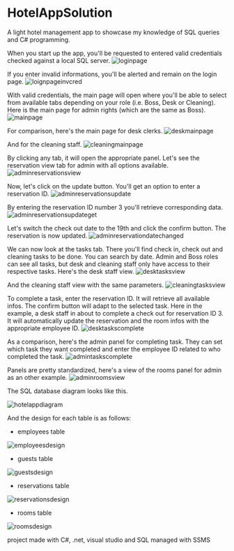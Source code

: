 # HotelAppSolution

A light hotel management app to showcase my knowledge of SQL queries and C# programming.

When you start up the app, you'll be requested to entered valid credentials checked against a local SQL server.
![loginpage](https://user-images.githubusercontent.com/100873735/225089066-7ba5860b-6b4f-4de9-ab70-3f9ba57d81af.png)

If you enter invalid informations, you'll be alerted and remain on the login page.
![loignpageinvcred](https://user-images.githubusercontent.com/100873735/225089912-d5c05266-c3b5-4d1e-a543-29bcd80f35e2.png)

With valid credentials, the main page will open where you'll be able to select from available tabs depending on your role (i.e. Boss, Desk or Cleaning).
Here is the main page for admin rights (which are the same as Boss).
![mainpage](https://user-images.githubusercontent.com/100873735/225090534-874c20c8-4ae9-43ec-b437-d9e325539c36.png)

For comparison, here's the main page for desk clerks.
![deskmainpage](https://user-images.githubusercontent.com/100873735/225090751-abfe398b-a97d-4c2e-b381-42faef2e028f.png)

And for the cleaning staff.
![cleaningmainpage](https://user-images.githubusercontent.com/100873735/225090804-3c3f7041-6a22-47f6-871f-b5faa3b99c6f.png)

By clicking any tab, it will open the appropriate panel. Let's see the reservation view tab for admin with all options available.
![adminreservationsview](https://user-images.githubusercontent.com/100873735/225091458-6b29936a-029c-4ce0-9e0a-b4520b9b109b.png)

Now, let's click on the update button. You'll get an option to enter a reservation ID.
![adminreservationsupdate](https://user-images.githubusercontent.com/100873735/225091730-39c28e52-fce5-45ce-8c8f-d846b62348ae.png)

By entering the reservation ID number 3 you'll retrieve corresponding data.
![adminreservationsupdateget](https://user-images.githubusercontent.com/100873735/225091938-c8607aab-66ff-435d-84eb-4fe4a74b1db2.png)

Let's switch the check out date to the 19th and click the confirm button. The reservation is now updated.
![adminreservationdatechanged](https://user-images.githubusercontent.com/100873735/225092666-b3340b96-f394-46ea-b748-e57009b8e896.png)

We can now look at the tasks tab. There you'll find check in, check out and cleaning tasks to be done. You can search by date. Admin and Boss roles can see all tasks, but desk and cleaning staff only have access to their respective tasks. 
Here's the desk staff view.
![desktasksview](https://user-images.githubusercontent.com/100873735/225093500-f867376d-0287-4b4d-9af5-c9df01bba672.png)

And the cleaning staff view with the same parameters.
![cleaningtasksview](https://user-images.githubusercontent.com/100873735/225093608-0eeefe9e-1c70-480d-b63c-ded1eda66d0b.png)

To complete a task, enter the reservation ID. It will retrieve all available infos. The confirm button will adapt to the selected task. Here in the example, a desk staff in about to complete a check out for reservation ID 3. It will automatically update the reservation and the room infos with the appropriate employee ID.
![desktaskscomplete](https://user-images.githubusercontent.com/100873735/225094113-58cdeeb5-4f52-4e36-a3a3-870f215707f9.png)

As a comparison, here's the admin panel for completing task. They can set which task they want completed and enter the employee ID related to who completed the task.
![admintaskscomplete](https://user-images.githubusercontent.com/100873735/225094351-4fb10cc6-f10a-4a9a-84e9-e431838b485f.png)

Panels are pretty standardized, here's a view of the rooms panel for admin as an other example.
![adminroomsview](https://user-images.githubusercontent.com/100873735/225094938-cc8847ba-5597-4237-b5ad-5c0d0a2b1916.png)

The SQL database diagram looks like this.

![hotelappdiagram](https://user-images.githubusercontent.com/100873735/225095046-570c8fee-4e0c-413c-91d4-2d337731f41c.png)

And the design for each table is as follows:

- employees table

![employeesdesign](https://user-images.githubusercontent.com/100873735/225095198-7d5be157-d524-40cf-b73d-38e32b61e281.png)

- guests table

![guestsdesign](https://user-images.githubusercontent.com/100873735/225095394-1b0e8fba-d85a-4afb-a5e6-69900541a413.png)

- reservations table

![reservationsdesign](https://user-images.githubusercontent.com/100873735/225095450-e49fab53-7c12-4420-8e96-3e683a3f5757.png)

- rooms table

![roomsdesign](https://user-images.githubusercontent.com/100873735/225095510-dadae017-0ed7-4b31-9139-f541737c814b.png)



project made with C#, .net, visual studio and SQL managed with SSMS
